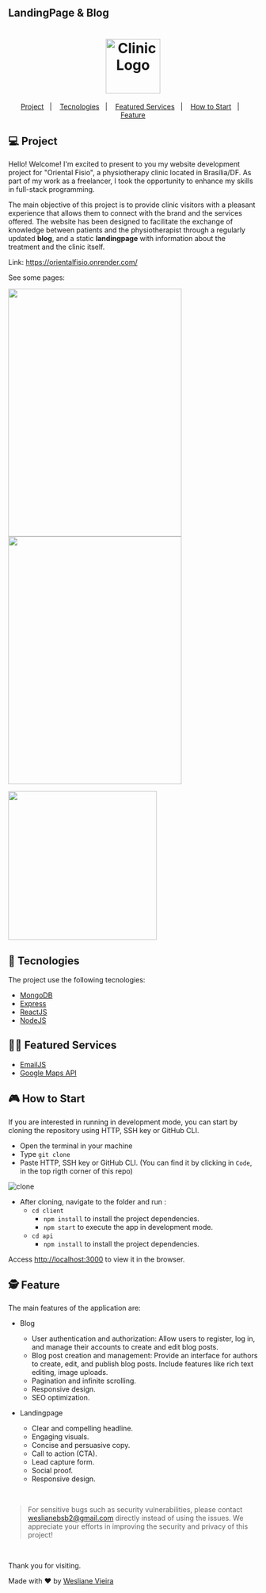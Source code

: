 ## LandingPage & Blog
<h1 align="center">
  <img src="https://github.com/weslianevieira/Landingpage-Blog/assets/93052644/eb985714-fe93-4e7f-8ea7-167c1d68cf2a" alt="Clinic Logo" width="110px" />
</h1>

<p align="center">
  <a href="#project">Project</a>&nbsp;&nbsp;&nbsp;|&nbsp;&nbsp;&nbsp;
  <a href="#tecnologies">Tecnologies</a>&nbsp;&nbsp;&nbsp;|&nbsp;&nbsp;&nbsp;
  <a href="#services">Featured Services</a>&nbsp;&nbsp;&nbsp;|&nbsp;&nbsp;&nbsp;
  <a href="#howto">How to Start</a>&nbsp;&nbsp;&nbsp;|&nbsp;&nbsp;&nbsp;
  <a href="#feature">Feature</a>
</p>

<h2 id="project">💻 Project</h2>

Hello! Welcome! I'm excited to present to you my website development project for "Oriental Fisio", a physiotherapy clinic located in Brasília/DF. As part of my work as a freelancer, I took the opportunity to enhance my skills in full-stack programming.

The main objective of this project is to provide clinic visitors with a pleasant experience that allows them to connect with the brand and the services offered. The website has been designed to facilitate the exchange of knowledge between patients and the physiotherapist through a regularly updated **blog**, and a static **landingpage** with information about the treatment and the clinic itself. 

Link: https://orientalfisio.onrender.com/

See some pages:

<p align="left">
 <img src="https://github.com/weslianevieira/Landingpage-Blog/assets/93052644/fa8f87c7-1b90-4a73-b8db-3fab0bad9eb3" width="350px" height="500px"/>
  <img src="https://github.com/weslianevieira/Landingpage-Blog/assets/93052644/be00aff1-8b0d-4cd6-b9a1-dc7ca19c8986" width="350px" height="500px"/>
  
</p>
<p align="left">
  <img src="https://github.com/weslianevieira/Landingpage-Blog/assets/93052644/19fa97c4-7b7a-4e21-bac7-c01397eb53c1" width="300px" height="300px"/>
</p>

<h2 id="tecnologies">🚀 Tecnologies</h2>

The project use the following tecnologies:

- [MongoDB](https://www.mongodb.com/)
- [Express](https://expressjs.com/)
- [ReactJS](https://react.dev/)
- [NodeJS](https://nodejs.org/)

<h2 id="services">👨‍🔧 Featured Services</h2>

- [EmailJS](https://www.emailjs.com/)
- [Google Maps API](https://developers.google.com/maps)

<h2 id="howto">🎮 How to Start</h2>

If you are interested in running in development mode, you can start by cloning the repository using HTTP, SSH key or GitHub CLI.

- Open the terminal in your machine
- Type `git clone`
- Paste HTTP, SSH key or GitHub CLI.
 (You can find it by clicking in `Code`, in the top rigth corner of this repo)

![clone](https://github.com/weslianevieira/Landingpage-Blog/assets/93052644/ce5d0710-f0f2-4d61-b471-a270de44745b)

- After cloning, navigate to the folder and run :
  - `cd client`
    - `npm install` to install the project dependencies.
    - `npm start` to execute the app in development mode.
  - `cd api`
    - `npm install` to install the project dependencies.

Access [http://localhost:3000](http://localhost:3000) to view it in the browser.

<h2 id="feature">🕵 Feature </h2>

The main features of the application are:

- Blog 
  - User authentication and authorization:  Allow users to register, log in, and manage their accounts to create and edit blog posts.
  - Blog post creation and management: Provide an interface for authors to create, edit, and publish blog posts. Include features like rich text editing, image uploads.
  - Pagination and infinite scrolling.
  - Responsive design.
  - SEO optimization.

- Landingpage
  - Clear and compelling headline.
  - Engaging visuals.
  - Concise and persuasive copy.
  - Call to action (CTA).
  - Lead capture form.
  - Social proof.
  - Responsive design.
  
<br>

 > For sensitive bugs such as security vulnerabilities, please contact
 > <a href = "mailto:weslianebsb2@gmail.com">weslianebsb2@gmail.com</a> directly instead of using the issues. We appreciate your efforts in improving the security and 
 > privacy of this project!
 <br>
 
Thank you for visiting.

Made with ♥ by <a href="https://github.com/weslianevieira">Wesliane Vieira</a>

